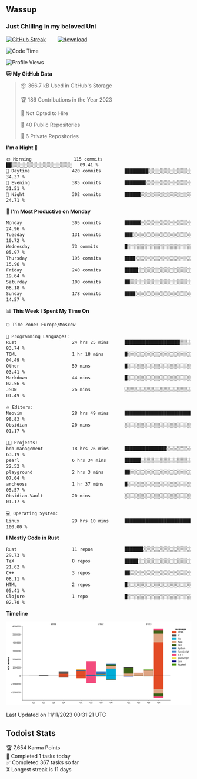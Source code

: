 ## Wassup 
### Just Chilling in my beloved Uni 

<!--
-->

[![GitHub Streak](http://github-readme-streak-stats.herokuapp.com?user=archeoss&theme=shades-of-purple&hide_border=true&date_format=j%20M%5B%20Y%5D)](https://git.io/streak-stats)&nbsp;&nbsp;&nbsp;&nbsp;&nbsp;&nbsp;&nbsp;&nbsp;[![download](https://user-images.githubusercontent.com/68448737/147796309-d8b65b1d-4dde-40d9-b03a-2b42aaa6cd43.jpeg)
](http://bmstu.ru/)

<!--START_SECTION:waka-->
![Code Time](http://img.shields.io/badge/Code%20Time-2%2C032%20hrs%2040%20mins-blue)

![Profile Views](http://img.shields.io/badge/Profile%20Views-0-blue)

**🐱 My GitHub Data** 

> 📦 366.7 kB Used in GitHub's Storage 
 > 
> 🏆 186 Contributions in the Year 2023
 > 
> 🚫 Not Opted to Hire
 > 
> 📜 40 Public Repositories 
 > 
> 🔑 6 Private Repositories 
 > 
**I'm a Night 🦉** 

```text
🌞 Morning                115 commits         ██░░░░░░░░░░░░░░░░░░░░░░░   09.41 % 
🌆 Daytime                420 commits         █████████░░░░░░░░░░░░░░░░   34.37 % 
🌃 Evening                385 commits         ████████░░░░░░░░░░░░░░░░░   31.51 % 
🌙 Night                  302 commits         ██████░░░░░░░░░░░░░░░░░░░   24.71 % 
```
📅 **I'm Most Productive on Monday** 

```text
Monday                   305 commits         ██████░░░░░░░░░░░░░░░░░░░   24.96 % 
Tuesday                  131 commits         ███░░░░░░░░░░░░░░░░░░░░░░   10.72 % 
Wednesday                73 commits          █░░░░░░░░░░░░░░░░░░░░░░░░   05.97 % 
Thursday                 195 commits         ████░░░░░░░░░░░░░░░░░░░░░   15.96 % 
Friday                   240 commits         █████░░░░░░░░░░░░░░░░░░░░   19.64 % 
Saturday                 100 commits         ██░░░░░░░░░░░░░░░░░░░░░░░   08.18 % 
Sunday                   178 commits         ████░░░░░░░░░░░░░░░░░░░░░   14.57 % 
```


📊 **This Week I Spent My Time On** 

```text
🕑︎ Time Zone: Europe/Moscow

💬 Programming Languages: 
Rust                     24 hrs 25 mins      █████████████████████░░░░   83.74 % 
TOML                     1 hr 18 mins        █░░░░░░░░░░░░░░░░░░░░░░░░   04.49 % 
Other                    59 mins             █░░░░░░░░░░░░░░░░░░░░░░░░   03.41 % 
Markdown                 44 mins             █░░░░░░░░░░░░░░░░░░░░░░░░   02.56 % 
JSON                     26 mins             ░░░░░░░░░░░░░░░░░░░░░░░░░   01.49 % 

🔥 Editors: 
Neovim                   28 hrs 49 mins      █████████████████████████   98.83 % 
Obsidian                 20 mins             ░░░░░░░░░░░░░░░░░░░░░░░░░   01.17 % 

🐱‍💻 Projects: 
bob-management           18 hrs 26 mins      ████████████████░░░░░░░░░   63.19 % 
pearl                    6 hrs 34 mins       ██████░░░░░░░░░░░░░░░░░░░   22.52 % 
playground               2 hrs 3 mins        ██░░░░░░░░░░░░░░░░░░░░░░░   07.04 % 
archeoss                 1 hr 37 mins        █░░░░░░░░░░░░░░░░░░░░░░░░   05.57 % 
Obsidian-Vault           20 mins             ░░░░░░░░░░░░░░░░░░░░░░░░░   01.17 % 

💻 Operating System: 
Linux                    29 hrs 10 mins      █████████████████████████   100.00 % 
```

**I Mostly Code in Rust** 

```text
Rust                     11 repos            ███████░░░░░░░░░░░░░░░░░░   29.73 % 
TeX                      8 repos             █████░░░░░░░░░░░░░░░░░░░░   21.62 % 
C++                      3 repos             ██░░░░░░░░░░░░░░░░░░░░░░░   08.11 % 
HTML                     2 repos             █░░░░░░░░░░░░░░░░░░░░░░░░   05.41 % 
Clojure                  1 repo              █░░░░░░░░░░░░░░░░░░░░░░░░   02.70 % 
```



**Timeline**

![Lines of Code chart](https://raw.githubusercontent.com/archeoss/archeoss/master/assets/bar_graph.png)


 Last Updated on 11/11/2023 00:31:21 UTC
<!--END_SECTION:waka-->

## Todoist Stats

<!-- TODO-IST:START -->
🏆  7,654 Karma Points           
🌸  Completed 1 tasks today           
✅  Completed 367 tasks so far           
⏳  Longest streak is 11 days
<!-- TODO-IST:END -->
